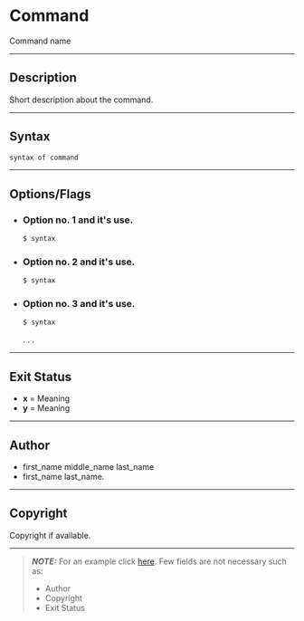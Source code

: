 # Command
Command name

---

## Description
Short description about the command.

---

## Syntax
```bash
syntax of command
```

---

## Options/Flags
- ###  Option no. 1 and it's use.
    ```bash
    $ syntax
    ```
- ### Option no. 2 and it's use.
    ```bash
    $ syntax
    ```
- ### Option no. 3 and it's use.
    ```bash
    $ syntax
    ```
  .
  .
  .

---

## Exit Status
- **x** = Meaning
- **y** = Meaning
---

## Author
- first_name middle_name last_name
- first_name last_name.

---

## Copyright
Copyright if available.

---
> **_NOTE:_** For an example click [here](https://github.com/Walchand-Linux-Users-Group/linux/blob/main/commands/ls/README.md).
> Few fields are not necessary such as:
> - Author
> - Copyright
> - Exit Status
